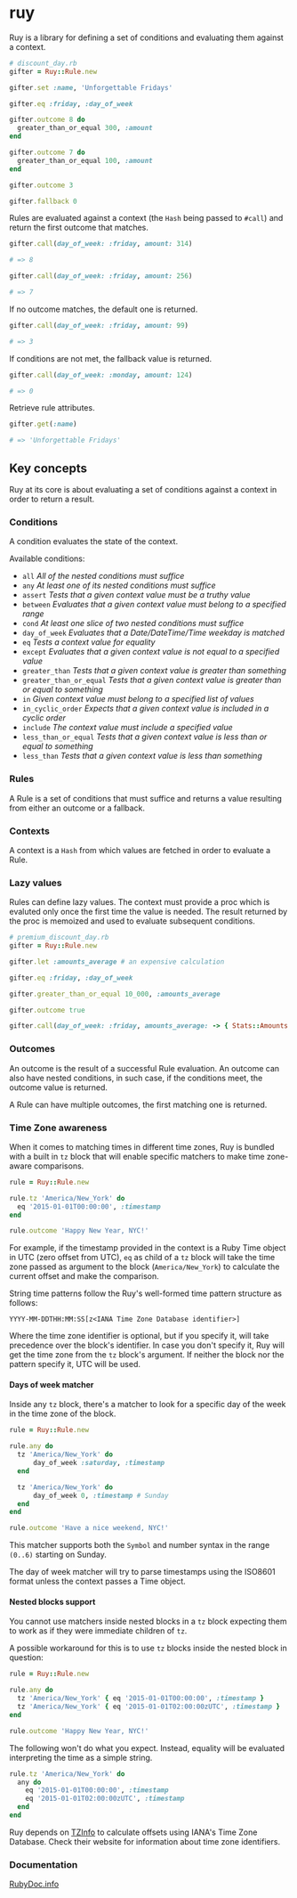 # ruy

Ruy is a library for defining a set of conditions and evaluating them against a context.

``` ruby
# discount_day.rb
gifter = Ruy::Rule.new

gifter.set :name, 'Unforgettable Fridays'

gifter.eq :friday, :day_of_week

gifter.outcome 8 do
  greater_than_or_equal 300, :amount
end

gifter.outcome 7 do
  greater_than_or_equal 100, :amount
end

gifter.outcome 3

gifter.fallback 0
```

Rules are evaluated against a context (the `Hash` being passed to `#call`) and return the first outcome that matches.

``` ruby
gifter.call(day_of_week: :friday, amount: 314)

# => 8
```

``` ruby
gifter.call(day_of_week: :friday, amount: 256)

# => 7
```

If no outcome matches, the default one is returned.
``` ruby
gifter.call(day_of_week: :friday, amount: 99)

# => 3
```

If conditions are not met, the fallback value is returned.
``` ruby
gifter.call(day_of_week: :monday, amount: 124)

# => 0
```

Retrieve rule attributes.
``` ruby
gifter.get(:name)

# => 'Unforgettable Fridays'
```

## Key concepts

Ruy at its core is about evaluating a set of conditions against a context in order to return a result.

### Conditions

A condition evaluates the state of the context.

Available conditions:

 - `all` *All of the nested conditions must suffice*
 - `any` *At least one of its nested conditions must suffice*
 - `assert` *Tests that a given context value must be a truthy value*
 - `between` *Evaluates that a given context value must belong to a specified range*
 - `cond` *At least one slice of two nested conditions must suffice*
 - `day_of_week` *Evaluates that a Date/DateTime/Time weekday is matched*
 - `eq` *Tests a context value for equality*
 - `except` *Evaluates that a given context value is not equal to a specified value*
 - `greater_than` *Tests that a given context value is greater than something*
 - `greater_than_or_equal` *Tests that a given context value is greater than or equal to something*
 - `in` *Given context value must belong to a specified list of values*
 - `in_cyclic_order` *Expects that a given context value is included in a cyclic order*
 - `include` *The context value must include a specified value*
 - `less_than_or_equal` *Tests that a given context value is less than or equal to something*
 - `less_than` *Tests that a given context value is less than something*

### Rules

A Rule is a set of conditions that must suffice and returns a value resulting from either an
outcome or a fallback.

### Contexts

A context is a `Hash` from which values are fetched in order to evaluate a Rule.

### Lazy values

Rules can define lazy values. The context must provide a proc which is evaluted only once the first time the value is needed. The result returned by the proc is memoized and used to evaluate subsequent conditions.


``` ruby
# premium_discount_day.rb
gifter = Ruy::Rule.new

gifter.let :amounts_average # an expensive calculation

gifter.eq :friday, :day_of_week

gifter.greater_than_or_equal 10_000, :amounts_average

gifter.outcome true
```

``` ruby
gifter.call(day_of_week: :friday, amounts_average: -> { Stats::Amounts.compute_average })
```
### Outcomes

An outcome is the result of a successful Rule evaluation. An outcome can also have nested
conditions, in such case, if the conditions meet, the outcome value is returned.

A Rule can have multiple outcomes, the first matching one is returned.

### Time Zone awareness

When it comes to matching times in different time zones, Ruy is bundled with a built in `tz` block that will enable specific matchers to make time zone-aware comparisons.

```ruby
rule = Ruy::Rule.new

rule.tz 'America/New_York' do
  eq '2015-01-01T00:00:00', :timestamp
end

rule.outcome 'Happy New Year, NYC!'
```

For example, if the timestamp provided in the context is a Ruby Time object in UTC (zero offset from UTC), `eq` as child of a `tz` block will take the time zone passed as argument to the block (`America/New_York`) to calculate the current offset and make the comparison.

String time patterns follow the Ruy's well-formed time pattern structure as follows:

`YYYY-MM-DDTHH:MM:SS[z<IANA Time Zone Database identifier>]`

Where the time zone identifier is optional, but if you specify it, will take precedence over the block's identifier. In case you don't specify it, Ruy will get the time zone from the `tz` block's argument. If neither the block nor the pattern specify it, UTC will be used.

#### Days of week matcher

Inside any `tz` block, there's a matcher to look for a specific day of the week in the time zone of the block.

```ruby
rule = Ruy::Rule.new

rule.any do
  tz 'America/New_York' do
      day_of_week :saturday, :timestamp
  end

  tz 'America/New_York' do
      day_of_week 0, :timestamp # Sunday
  end
end

rule.outcome 'Have a nice weekend, NYC!'
```

This matcher supports both the `Symbol` and number syntax in the range `(0..6)` starting on Sunday.

The day of week matcher will try to parse timestamps using the ISO8601 format unless the context passes a Time object.

#### Nested blocks support

You cannot use matchers inside nested blocks in a `tz` block expecting them to work as if they were immediate children of `tz`.

A possible workaround for this is to use `tz` blocks inside the nested block in question:

```ruby
rule = Ruy::Rule.new

rule.any do
  tz 'America/New_York' { eq '2015-01-01T00:00:00', :timestamp }
  tz 'America/New_York' { eq '2015-01-01T02:00:00zUTC', :timestamp }
end

rule.outcome 'Happy New Year, NYC!'
```

The following won't do what you expect. Instead, equality will be evaluated interpreting the time as a simple string.

```ruby
rule.tz 'America/New_York' do
  any do
    eq '2015-01-01T00:00:00', :timestamp
    eq '2015-01-01T02:00:00zUTC', :timestamp
  end
end
```

Ruy depends on [TZInfo](http://tzinfo.github.io/ "TZ Info website") to calculate offsets using IANA's Time Zone Database. Check their website for information about time zone identifiers.

### Documentation

[RubyDoc.info](http://www.rubydoc.info/github/moove-it/ruy)
